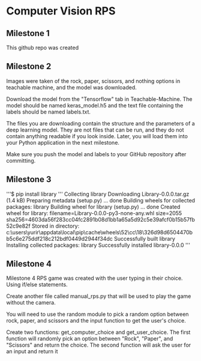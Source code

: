 # Computer Vision RPS

## Milestone 1

This github repo was created

## Milestone 2

Images were taken of the rock, paper, scissors, and nothing options in teachable machine, and the model was downloaded.

Download the model from the "Tensorflow" tab in Teachable-Machine. The model should be named keras_model.h5 and the text file containing the labels should be named labels.txt.

The files you are downloading contain the structure and the parameters of a deep learning model. They are not files that can be run, and they do not contain anything readable if you look inside. Later, you will load them into your Python application in the next milestone.

Make sure you push the model and labels to your GitHub repository after committing.

## Milestone 3 

'''$ pip install library '''
    Collecting library
    Downloading Library-0.0.0.tar.gz (1.4 kB)
    Preparing metadata (setup.py) ... done
    Building wheels for collected packages: library
    Building wheel for library (setup.py) ... done
    Created wheel for library: filename=Library-0.0.0-py3-none-any.whl size=2055 sha256=4603da56f283cc04fc2891b08d1bb1a65a5d92c5e39afcf0b15b57fb52c9e82f
    Stored in directory: c:\users\yurir\appdata\local\pip\cache\wheels\52\cc\18\326d98d6504470bb5c6e275ddf218c212bdf0449d2944f34dc
    Successfully built library
    Installing collected packages: library
    Successfully installed library-0.0.0 '''

## Milestone 4 
Milestone 4 RPS game was created with the user typing in their choice. Using if/else statements. 


Create another file called manual_rps.py that will be used to play the game without the camera.

You will need to use the random module to pick a random option between rock, paper, and scissors and the input function to get the user's choice.

Create two functions: get_computer_choice and get_user_choice. The first function will randomly pick an option between "Rock", "Paper", and "Scissors" and return the choice. The second function will ask the user for an input and return it
